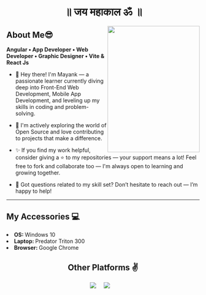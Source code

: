 <h1 align="center"> ॥ जय महाकाल ॐ ॥ </h1>
	
 <!--<img align="right" height="300" width="420" src="https://cdn.dribbble.com/users/1787323/screenshots/7123758/media/5c2b6b54ae3d5eabd56679e63ed83eaa.png">-->
 <img align="right" height="330" width="240" src="image.png">
 <!--
- My Portfolio **<a href = "https://portfolioi-mvp.vercel.app/">Click Here</a>**
-->

## **About Me😎**
**Angular  • App Developer • Web Developer • Graphic Designer • Vite & React Js**

- 👋 Hey there! I'm Mayank — a passionate learner currently diving deep into Front-End Web Development, Mobile App Development, and leveling up my skills in coding and problem-solving.

- 🚀 I'm actively exploring the world of Open Source and love contributing to projects that make a difference.

- ✨ If you find my work helpful, consider giving a ⭐ to my repositories — your support means a lot! Feel free to fork and collaborate too — I'm always open to learning and growing together.

- 💬 Got questions related to my skill set? Don’t hesitate to reach out — I’m happy to help!

<!--

## **Github Streak**
<p align = "center">
  <img src = "https://github-readme-streak-stats.herokuapp.com/?user=mayankpathak10299&line_height=40&hide_border=true&theme=default">
</p>

## **Github Stats**

<p align="center">
  <img src="https://github-readme-stats.vercel.app/api?username=mayankpathak10299&hide=stars&show_icons=true&hide_border=true&line_height=48&theme=default">
<img src="https://github-readme-stats.vercel.app/api/top-langs/?username=mayankpathak10299&count_private=true&hide_border=true&line_height=40&theme=default">
<!-- <br><img src="https://github-readme-stats.vercel.app/api/top-langs/?username=mayankpathak10299&exclude_repo=KNN-Image%20Classification&show_icons=true&hide_border=true&layout=compact&langs_count=10%22%20%20width=%22100%">  </p> -->

---

## **My Accessories 💻**
<p>
	<li><b>OS: </b> Windows 10</li>
	<li><b>Laptop: </b> Predator Triton 300</li>
	<li><b>Browser: </b> Google Chrome</li>
</p>

<!--<h2 align="center">Github Profile Trophy🏆</h2>
<p>
	<a href="https://github.com/ryo-ma/github-profile-trophy"><img width=800 src="https://github-profile-trophy.vercel.app/?username=mayankpathak10299&column=7&theme=gruvbox&no-frame=true&no-bg=false"/>
	</a>
</p>
-->
<h2 align="center">Other Platforms ✌</h2>
  <p align="center">
    <a target="_blank"href="https://www.linkedin.com/in/mayankpathakmp/"><img src="https://img.shields.io/badge/linkedin-%230077B5.svg?&style=for-the-badge&logo=linkedin&logoColor=white" /></a>&nbsp;&nbsp;&nbsp;&nbsp;
    <a target="_blank"href="https://www.behance.net/mayankpathak2"><img src="https://img.shields.io/badge/behance-%231DA1F2.svg?&style=for-the-badge&logo=behance&logoColor=white" /></a>&nbsp;&nbsp;&nbsp;&nbsp;
  <!--  <a href="mailto:pathakmayankrock@gmail.com?subject=Hey%20Mayank,%20From%20Github"><img src="https://img.shields.io/badge/gmail-%23D14836.svg?&style=for-the-badge&logo=gmail&logoColor=white" /></a>&nbsp;&nbsp;&nbsp;&nbsp;
--> 
</p>
